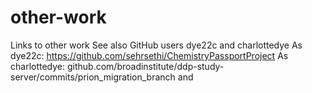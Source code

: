 # other-work
Links to other work
See also GitHub users dye22c and charlottedye
As dye22c: https://github.com/sehrsethi/ChemistryPassportProject
As charlottedye: github.com/broadinstitute/ddp-study-server/commits/prion_migration_branch and
